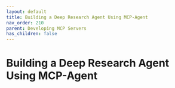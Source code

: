 ```yaml
---
layout: default
title: Building a Deep Research Agent Using MCP-Agent
nav_order: 210
parent: Developing MCP Servers
has_children: false
---
```


# Building a Deep Research Agent Using MCP-Agent

